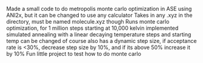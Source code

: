 Made a small code to do metropolis monte carlo optimization in ASE using ANI2x, but it can be changed to use any calculator
Takes in any .xyz in the directory, must be named molecule.xyz though
Runs monte carlo optimization, for 1 million steps starting at 10,000 kelvin
implemented simulated annealing with a linear decaying temperature
steps and starting temp can be changed of course
also has a dynamic step size, if acceptance rate is <30%, decrease step size by 10%, and if its above 50% increase it by 10%
Fun little project to test how to do monte carlo
